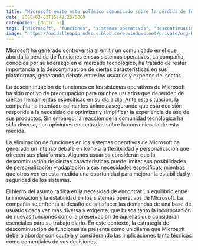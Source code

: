 ```yaml
---
title: "Microsoft emite este polémico comunicado sobre la pérdida de funciones en Windows"
date: 2025-02-02T15:48:20+0000
categories: [Noticias]
tags: ["Microsoft", "funciones", "sistemas operativos", "descontinuación", "usuarios", "tecnológica", "personalización."]
image: "https://oaidalleapiprodscus.blob.core.windows.net/private/org-HKmKxpuNw3Y88lm4EBrIPq0n/user-ZwiCXOggLL8ZNNKE2g7rXFmV/img-trNFvlfpKF8ohdgrZervBfGb.png?st=2025-02-02T14%3A48%3A20Z&se=2025-02-02T16%3A48%3A20Z&sp=r&sv=2024-08-04&sr=b&rscd=inline&rsct=image/png&skoid=d505667d-d6c1-4a0a-bac7-5c84a87759f8&sktid=a48cca56-e6da-484e-a814-9c849652bcb3&skt=2025-02-02T08%3A41%3A43Z&ske=2025-02-03T08%3A41%3A43Z&sks=b&skv=2024-08-04&sig=OIethdZuuGkOEbN01nO1ZPjsXkT/r1F9CH5E7j0VUrA%3D"
---
```


Microsoft ha generado controversia al emitir un comunicado en el que aborda la pérdida de funciones en sus sistemas operativos. La compañía, conocida por su liderazgo en el mercado tecnológico, ha tratado de restar importancia a la descontinuación de ciertas características en sus plataformas, generando debate entre los usuarios y expertos del sector.

La descontinuación de funciones en los sistemas operativos de Microsoft ha sido motivo de preocupación para muchos usuarios que dependen de ciertas herramientas específicas en su día a día. Ante esta situación, la compañía ha intentado calmar los ánimos asegurando que esta decisión responde a la necesidad de optimizar y simplificar la experiencia de uso de sus productos. Sin embargo, la reacción de la comunidad tecnológica ha sido diversa, con opiniones encontradas sobre la conveniencia de esta medida.

La eliminación de funciones en los sistemas operativos de Microsoft ha generado un intenso debate en torno a la flexibilidad y personalización que ofrecen sus plataformas. Algunos usuarios consideran que la descontinuación de ciertas características puede limitar sus posibilidades de personalización y adaptación a sus necesidades específicas, mientras que otros ven en esta medida una oportunidad para mejorar la estabilidad y seguridad de los sistemas.

El hierro del asunto radica en la necesidad de encontrar un equilibrio entre la innovación y la estabilidad en los sistemas operativos de Microsoft. La compañía se enfrenta al desafío de satisfacer las demandas de una base de usuarios cada vez más diversa y exigente, que busca tanto la incorporación de nuevas funciones como la preservación de aquellas que consideran esenciales para su trabajo diario. En este contexto, la estrategia de descontinuación de funciones se presenta como un dilema que Microsoft deberá abordar con cautela y considerando las implicaciones tanto técnicas como comerciales de sus decisiones.
    